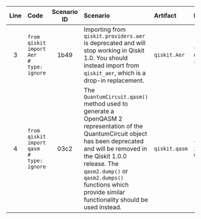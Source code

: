| Line | Code | Scenario ID | Scenario | Artifact | Refactoring |
| :--: | :--- | :---------: | :------- | :------- | :---------- |
| 3 | `from qiskit import Aer              # type: ignore` | 1b49 | Importing from `qiskit.providers.aer` is deprecated and will stop working in Qiskit 1.0. You should instead import from `qiskit_aer`, which is a drop-in replacement. | `qiskit.Aer` | `from qiskit_aer import Aer` |
| 4 | `from qiskit import qasm             # type: ignore` | 03c2 | The `QuantumCircuit.qasm()` method used to generate a OpenQASM 2 representation of the QuantumCircuit object has been deprecated and will be removed in the Qiskit 1.0.0 release. The `qasm2.dump()` or `qasm2.dumps()` functions which provide similar functionality should be used instead. | `qiskit.qasm` | `from qiskit import qasm2` |